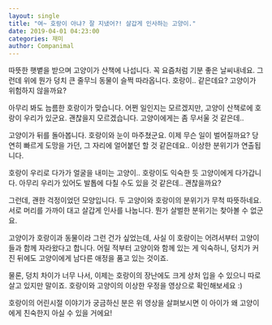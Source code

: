 ```yaml
---
layout: single
title: "여~ 호랑이 아냐? 잘 지냈어?! 살갑게 인사하는 고양이."
date: 2019-04-01 04:23:00
categories: 재미
author: Companimal
---
```


따뜻한 햇볕을 받으며 고양이가 산책에 나섭니다. 꼭 요즘처럼 기분 좋은 날씨내네요. 그런데 위에 뭔가 덩치 큰 줄무늬 동물이 슬쩍 따라옵니다. 호랑이.. 같은데요? 고양이가 위험하지 않을까요?

아무리 봐도 늠름한 호랑이가 맞습니다. 어쩐 일인지는 모르겠지만, 고양이 산책로에 호랑이 우리가 있군요. 괜찮을지 모르겠습니다. 고양이에게는 좀 무서울 것 같은데..

고양이가 뒤를 돌아봅니다. 호랑이와 눈이 마주쳤군요. 이제 무슨 일이 벌어질까요? 당연히 빠르게 도망을 가던, 그 자리에 얼어붙던 할 것 같은데요.. 이상한 분위기가 연출됩니다.

호랑이 우리로 다가가 얼굴을 내미는 고양이.. 호랑이도 익숙한 듯 고양이에게 다가갑니다. 아무리 우리가 있어도 발톱에 다칠 수도 있을 것 같은데.. 괜찮을까요?

그런데, 괜한 걱정이었던 모양입니다. 두 고양이와 호랑이의 분위기가 무척 따뜻하네요. 서로 머리를 가까이 대고 살갑게 인사를 나눕니다. 뭔가 살벌한 분위기는 찾아볼 수 없군요.

고양이가 호랑이과 동물이라 그런 건가 싶었는데, 사실 이 호랑이는 어려서부터 고양이들과 함께 자라왔다고 합니다. 어릴 적부터 고양이와 함께 있는 게 익숙하니, 덩치가 커진 뒤에도 고양이에게 남다른 애정을 품고 있는 것이죠.

물론, 덩치 차이가 너무 나서, 이제는 호랑이의 장난에도 크게 상처 입을 수 있으니 따로 살고 있지만 말이죠. 호랑이와 고양이의 이상한 우정을 영상으로 확인해보세요 :)

호랑이의 어린시절 이야기가 궁금하신 분은 위 영상을 살펴보시면 이 아이가 왜 고양이에게 친숙한지 아실 수 있을 거에요!
